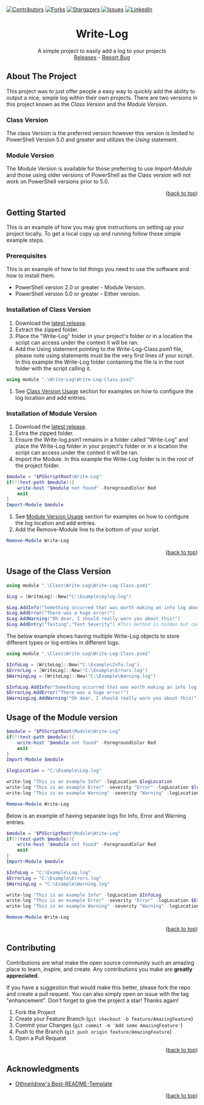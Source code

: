 
<div id="top"></div>

[![Contributors][contributors-shield]][contributors-url]
[![Forks][forks-shield]][forks-url]
[![Stargazers][stars-shield]][stars-url]
[![Issues][issues-shield]][issues-url]
[![LinkedIn][linkedin-shield]][linkedin-url]

<div align="center">

<h1 align="center"><b>Write-Log</b></h1>

  <p align="center">
    A simple project to easily add a log to your projects
    <br />
    <a href="https://github.com/PowershellGroup/Write-Log-Module/releases">Releases</a> -
    <a href="https://github.com/PowershellGroup/Write-Log-Module/issues">Report Bug</a>
  </p>
</div>

<!-- ABOUT THE PROJECT -->
## About The Project

This project was to just offer people a easy way to quickly add the ability to output a nice, simple log within their own projects. There are two versions in this project known as the *Class Version* and the *Module Version*.

### Class Version

The class Version is the preferred version however this version is limited to PowerShell Version 5.0 and greater and utilizes the *Using* statement.

### Module Version

The Module Version is available for those preferring to use *Import-Module* and those using older versions of PowerShell as the Class version will not work on PowerShell versions prior to 5.0.

<p align="right">(<a href="#top">back to top</a>)</p>

<!-- GETTING STARTED -->
## Getting Started

This is an example of how you may give instructions on setting up your project locally.
To get a local copy up and running follow these simple example steps.

### Prerequisites

This is an example of how to list things you need to use the software and how to install them.

* PowerShell version 2.0 or greater - Module Version.
* PowerShell version 5.0 or greater - Either version.

### Installation of Class Version

1. Download the <a href="https://github.com/PowershellGroup/Write-Log-Module/release">latest release</a>.
2. Extract the zipped folder.
3. Place the "Write-Log" folder in your project's folder or in a location the script can access under the context it will be ran.
4. Add the Using statement pointing to the Write-Log-Class.psm1 file, please note using statements must be the very first lines of your script.  In this example the Write-Log folder containing the file is in the root folder with the script calling it.

```ps1
using module ".\Write-Log\Write-Log-Class.psm1"
```

1. See <a href="#usage-of-the-class-version">Class Version Usage</a> section for examples on how to configure the log location and add entries.

### Installation of Module Version

1. Download the <a href="https://github.com/PowershellGroup/Write-Log-Module/releases">latest release</a>.
2. Extra the zipped folder.
3. Ensure the Write-log.psm1 remains in a folder called "Write-Log" and place the Write-Log folder in your project's folder or in a location the script can access under the context it will be ran.
4. Import the Module. In this example the Write-Log folder is in the root of the project folder.

```ps1
$module = "$PSScriptRoot\Write-Log"
if(!(test-path $module)){
    write-host "$module not found" -ForegroundColor Red
    exit
}
Import-Module $module
```

1. See <a href="#usage-of-the-module-version">Module Version Usage</a> section for examples on how to configure the log location and add entries.
2. Add the Remove-Module line to the bottom of your script.

```ps1
Remove-Module Write-Log
```

<p align="right">(<a href="#top">back to top</a>)</p>

<!-- USAGE EXAMPLES -->
## Usage of the Class Version

```ps1
using module ".\Class\Write-Log\Write-Log-Class.psm1"

$Log = [WriteLog]::New("C:\Example\mylog.log")

$Log.AddInfo("Something occurred that was worth making an info log about")
$Log.AddError("There was a huge error!")
$Log.AddWarning("Oh dear, I should really warn you about this!")
$Log.AddEntry("Testing","Test Severity") #This method is hidden but can be used for custom severities
```

The below example shows having multiple Write-Log objects to store different types or log entries in different logs.

```ps1
using module ".\Class\Write-Log\Write-Log-Class.psm1"

$InfoLog = [WriteLog]::New("C:\Example\Info.log")
$ErrorLog = [WriteLog]::New("C:\Example\Errors.log")
$WarningLog = [WriteLog]::New("C:\Example\Warning.log")

$InfoLog.AddInfo("Something occurred that was worth making an info log about")
$ErrorLog.AddError("There was a huge error!")
$WarningLog.AddWarning("Oh dear, I should really warn you about this!")
```

## Usage of the Module version

```ps1
$module = "$PSScriptRoot\Module\Write-Log"
if(!(test-path $module)){
    write-host "$module not found" -ForegroundColor Red
    exit
}
Import-Module $module

$logLocation = "C:\Example\Log.log"

write-log "This is an example Info" -logLocation $logLocation
write-log "This is an example Error" -severity "Error" -logLocation $logLocation
write-log "This is an example Warning" -severity "Warning" -logLocation $logLocation

Remove-Module Write-Log
```

Below is an example of having separate logs for Info, Error and Warning entries.

```ps1
$module = "$PSScriptRoot\Module\Write-Log"
if(!(test-path $module)){
    write-host "$module not found" -ForegroundColor Red
    exit
}
Import-Module $module

$InfoLog = "C:\Example\Log.log"
$ErrorLog = "C:\Example\Errors.log"
$WarningLog = "C:\Example\Warning.log"

write-log "This is an example Info" -logLocation $InfoLog
write-log "This is an example Error" -severity "Error" -logLocation $ErrorLog
write-log "This is an example Warning" -severity "Warning" -logLocation $WarningLog

Remove-Module Write-Log
```

<p align="right">(<a href="#top">back to top</a>)</p>

<!-- CONTRIBUTING -->
## Contributing

Contributions are what make the open source community such an amazing place to learn, inspire, and create. Any contributions you make are **greatly appreciated**.

If you have a suggestion that would make this better, please fork the repo and create a pull request. You can also simply open an issue with the tag "enhancement".
Don't forget to give the project a star! Thanks again!

1. Fork the Project
2. Create your Feature Branch (`git checkout -b feature/AmazingFeature`)
3. Commit your Changes (`git commit -m 'Add some AmazingFeature'`)
4. Push to the Branch (`git push origin feature/AmazingFeature`)
5. Open a Pull Request

<p align="right">(<a href="#top">back to top</a>)</p>

<!-- ACKNOWLEDGMENTS -->
## Acknowledgments

* [Othneildrew's Best-README-Template](https://github.com/othneildrew/Best-README-Template)

<p align="right">(<a href="#top">back to top</a>)</p>

<!-- MARKDOWN LINKS & IMAGES -->
<!-- https://www.markdownguide.org/basic-syntax/#reference-style-links -->
[contributors-shield]: https://img.shields.io/github/contributors/PowershellGroup/Write-Log-Module.svg?style=for-the-badge
[contributors-url]: https://github.com/PowershellGroup/Write-Log-Module/graphs/contributors
[forks-shield]: https://img.shields.io/github/forks/PowershellGroup/Write-Log-Module.svg?style=for-the-badge
[forks-url]: https://github.com/PowershellGroup/Write-Log-Module/network/members
[stars-shield]: https://img.shields.io/github/stars/PowershellGroup/Write-Log-Module.svg?style=for-the-badge
[stars-url]: https://github.com/PowershellGroup/Write-Log-Module/stargazers
[issues-shield]: https://img.shields.io/github/issues/PowershellGroup/Write-Log-Module.svg?style=for-the-badge
[issues-url]: https://github.com/PowershellGroup/Write-Log-Module/issues
[linkedin-shield]: https://img.shields.io/badge/-LinkedIn-black.svg?style=for-the-badge&logo=linkedin&colorB=555
[linkedin-url]: https://www.linkedin.com/in/antonybragg/